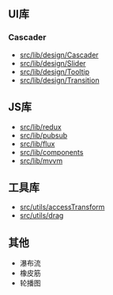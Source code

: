 ## UI库
### Cascader
- [src/lib/design/Cascader](https://github.com/chiyu-git/chiyu-demo/tree/master/src/lib/design/Cascader)
- [src/lib/design/Slider](https://github.com/chiyu-git/chiyu-demo/tree/master/src/lib/design/Slider)
- [src/lib/design/Tooltip](https://github.com/chiyu-git/chiyu-demo/tree/master/src/lib/design/Tooltip)
- [src/lib/design/Transition](https://github.com/chiyu-git/chiyu-demo/tree/master/src/lib/design/Transition)
## JS库
- [src/lib/redux](https://github.com/chiyu-git/chiyu-demo/tree/master/src/lib/redux)
- [src/lib/pubsub](https://github.com/chiyu-git/chiyu-demo/tree/master/src/lib/pubsub)
- [src/lib/flux](https://github.com/chiyu-git/chiyu-demo/tree/master/src/lib/flux)
- [src/lib/components](https://github.com/chiyu-git/chiyu-demo/tree/master/src/lib/components)
- [src/lib/mvvm](https://github.com/chiyu-git/chiyu-demo/tree/master/src/lib/mvvm)
## 工具库
- [src/utils/accessTransform](https://github.com/chiyu-git/chiyu-demo/tree/master/src/utils/accessTransfor)
- [src/utils/drag](https://github.com/chiyu-git/chiyu-demo/tree/master/src/utils/drag)
## 其他
- 瀑布流
- 橡皮筋
- 轮播图